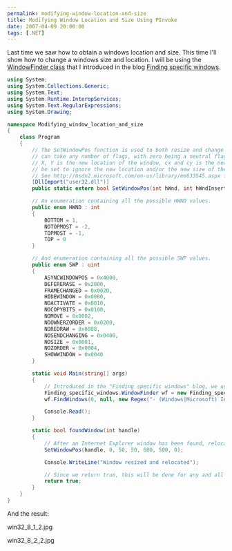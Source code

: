 ```yaml
---
permalink: modifying-window-location-and-size
title: Modifying Window Location and Size Using PInvoke
date: 2007-04-09 20:00:00
tags: [.NET]
---
```

Last time we saw how to obtain a windows location and size. This time I'll show how to change a windows size and location. I will be using the [WindowFinder class](http://www.improve.dk/blog/2007/04/07/finding-specific-windows) that I introduced in the blog [Finding specific windows](http://www.improve.dk/blog/2007/04/07/finding-specific-windows).

<!-- more -->

```csharp
using System;
using System.Collections.Generic;
using System.Text;
using System.Runtime.InteropServices;
using System.Text.RegularExpressions;
using System.Drawing;

namespace Modifying_window_location_and_size
{
	class Program
	{
		// The SetWindowPos function is used to both resize and change the location of windows. The uFlags parameter
		// can take any number of flags, with zero being a neutral flag, the same goes for the hWndInsertAfter parameter.
		// X, Y is the new location of the window, cx and cy is the new height / width of the window. Via uFlags it can
		// be set to ignore the new location and/or the new size of the window.
		// See http://msdn2.microsoft.com/en-us/library/ms633545.aspx for full documentation.
		[DllImport("user32.dll")]
		public static extern bool SetWindowPos(int hWnd, int hWndInsertAfter, int X, int Y, int cx, int cy, uint uFlags);

		// An enumeration containing all the possible HWND values.
		public enum HWND : int
		{
			BOTTOM = 1,
			NOTOPMOST = -2,
			TOPMOST = -1,
			TOP = 0
		}

		// And enumeration containing all the possible SWP values.
		public enum SWP : uint
		{
			ASYNCWINDOWPOS = 0x4000,
			DEFERERASE = 0x2000,
			FRAMECHANGED = 0x0020,
			HIDEWINDOW = 0x0080,
			NOACTIVATE = 0x0010,
			NOCOPYBITS = 0x0100,
			NOMOVE = 0x0002,
			NOOWNERZORDER = 0x0200,
			NOREDRAW = 0x0008,
			NOSENDCHANGING = 0x0400,
			NOSIZE = 0x0001,
			NOZORDER = 0x0004,
			SHOWWINDOW = 0x0040
		}

		static void Main(string[] args)
		{
			// Introduced in the "Finding specific windows" blog, we use the WindowFinder class to find all Internet Explorer main window instances.
			Finding_specific_windows.WindowFinder wf = new Finding_specific_windows.WindowFinder();
			wf.FindWindows(0, null, new Regex("- (Windows|Microsoft) Internet Explorer"), new Regex("iexplore"), new Finding_specific_windows.WindowFinder.FoundWindowCallback(foundWindow));

			Console.Read();
		}

		static bool foundWindow(int handle)
		{
			// After an Internet Explorer window has been found, relocate it to (50,50) and set it's size to 600x500px.
			SetWindowPos(handle, 0, 50, 50, 600, 500, 0);

			Console.WriteLine("Window resized and relocated");

			// Since we return true, this will be done for any and all Internet Explorer instances.
			return true;
		}
	}
}
```

And the result:

win32_8_1_2.jpg

win32_8_2_2.jpg
